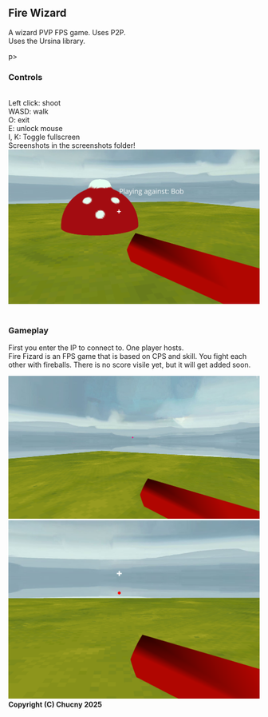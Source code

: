 <!doctype html>
<html>
<head><h2> Fire Wizard</h2></head>
<body>
<p>
A wizard PVP FPS game. Uses P2P.<br>
Uses the Ursina library.</p>p><br>
<h3>Controls</h3><br>
Left click: shoot <br>
WASD: walk
<br>
O: exit
<br>
E: unlock mouse<br> I, K: Toggle fullscreen <br> Screenshots in the screenshots folder!
<br><img src="/Screenshots/Screenshot_4.png" style="width:500px,height:500px;"></img>
<br><br>
<h3>Gameplay</h3>
<p>First you enter the IP to connect to. One player hosts. <br>
Fire Fizard is an FPS game that is based on CPS and skill. You fight each other with fireballs. There is no score visile yet, but it will get added soon. </p>
<img src="/Screenshots/Screenshot_1.png" style="width:500px,height:500px;"></img><br>
<img src="/Screenshots/Screenshot_3.png"></img>
<strong>
Copyright (C) Chucny 2025</strong>
</body>
</html>
